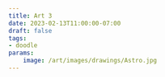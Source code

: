 ```yaml
---
title: Art 3
date: 2023-02-13T11:00:00-07:00
draft: false
tags: 
- doodle
params:
    image: /art/images/drawings/Astro.jpg
---
```

